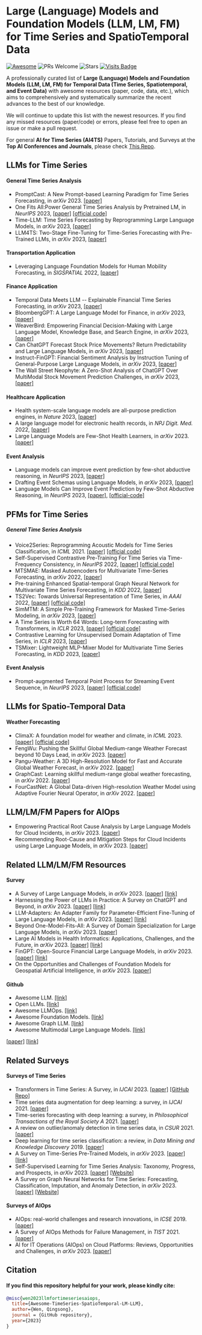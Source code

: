 # Large (Language) Models and Foundation Models (LLM, LM, FM) for Time Series and SpatioTemporal Data


[![Awesome](https://awesome.re/badge.svg)](https://awesome.re) 
![PRs Welcome](https://img.shields.io/badge/PRs-Welcome-green) 
![Stars](https://img.shields.io/github/stars/qingsongedu/Awesome-TimeSeries-AIOps-LM-LLM)
[![Visits Badge](https://badges.pufler.dev/visits/qingsongedu/Awesome-TimeSeries-AIOps-LM-LLM)](https://badges.pufler.dev/visits/qingsongedu/Awesome-TimeSeries-AIOps-LM-LLM)
<!-- ![Forks](https://img.shields.io/github/forks/qingsongedu/Awesome-TimeSeries-AIOps-LM-LLM) -->


A professionally curated list of **Large (Language) Models and Foundation Models (LLM, LM, FM) for Temporal Data (Time Series, Spatiotemporal, and Event Data)** with awesome resources (paper, code, data, etc.), which aims to comprehensively and systematically summarize the recent advances to the best of our knowledge.

We will continue to update this list with the newest resources. If you find any missed resources (paper/code) or errors, please feel free to open an issue or make a pull request.

For general **AI for Time Series (AI4TS)** Papers, Tutorials, and Surveys at the **Top AI Conferences and Journals**, please check [This Repo](https://github.com/qingsongedu/awesome-AI-for-time-series-papers). 



## LLMs for Time Series
#### General Time Series Analysis
* PromptCast: A New Prompt-based Learning Paradigm for Time Series Forecasting, in *arXiv* 2023. [\[paper\]](https://arxiv.org/abs/2210.08964)
* One Fits All:Power General Time Series Analysis by Pretrained LM, in *NeurIPS* 2023, [\[paper\]](https://arxiv.org/abs/2302.11939) [\[official code\]](https://github.com/DAMO-DI-ML/NeurIPS2023-One-Fits-All)
* Time-LLM: Time Series Forecasting by Reprogramming Large Language Models, in *arXiv* 2023, [\[paper\]](https://arxiv.org/abs/2310.01728)
* LLM4TS: Two-Stage Fine-Tuning for Time-Series Forecasting with Pre-Trained LLMs, in *arXiv* 2023, [\[paper\]](https://arxiv.org/abs/2308.08469)
#### Transportation Application
* Leveraging Language Foundation Models for Human Mobility Forecasting, in *SIGSPATIAL* 2022, [\[paper\]](https://arxiv.org/abs/2209.05479)
#### Finance Application
* Temporal Data Meets LLM -- Explainable Financial Time Series Forecasting, in *arXiv* 2023, [\[paper\]](https://arxiv.org/abs/2306.11025)
* BloombergGPT: A Large Language Model for Finance, in *arXiv* 2023, [\[paper\]](https://arxiv.org/abs/2303.17564)
* WeaverBird: Empowering Financial Decision-Making with Large Language Model, Knowledge Base, and Search Engine, in *arXiv* 2023, [\[paper\]](https://arxiv.org/abs/2308.05361)
* Can ChatGPT Forecast Stock Price Movements? Return Predictability and Large Language Models, in *arXiv* 2023, [\[paper\]](https://papers.ssrn.com/sol3/papers.cfm?abstract_id=4412788)
* Instruct-FinGPT: Financial Sentiment Analysis by Instruction Tuning of General-Purpose Large Language Models, in *arXiv* 2023, [\[paper\]](https://arxiv.org/abs/2306.12659)
* The Wall Street Neophyte: A Zero-Shot Analysis of ChatGPT Over MultiModal Stock Movement Prediction Challenges, in *arXiv* 2023, [\[paper\]](https://arxiv.org/abs/2304.05351)

#### Healthcare Application 
* Health system-scale language models are all-purpose prediction engines, in *Nature* 2023, [\[paper\]](https://www.nature.com/articles/s41586-023-06160-y)
* A large language model for electronic health records, in *NPJ Digit. Med.* 2022, [\[paper\]](https://www.nature.com/articles/s41746-022-00742-2)
* Large Language Models are Few-Shot Health Learners, in *arXiv* 2023. [\[paper\]](https://arxiv.org/abs/2305.15525)
#### Event Analysis
* Language models can improve event prediction by few-shot abductive reasoning, in *NeurIPS* 2023, [\[paper\]](https://arxiv.org/abs/2305.16646)
* Drafting Event Schemas using Language Models, in *arXiv* 2023, [\[paper\]](https://arxiv.org/abs/2305.14847)
* Language Models Can Improve Event Prediction by Few-Shot Abductive Reasoning, in *NeurIPS* 2023, [\[paper\]](https://arxiv.org/abs/2305.16646), [\[official-code\]](https://github.com/iLampard/ep_llm)



## PFMs for Time Series  
##### General Time Series Analysis
* Voice2Series: Reprogramming Acoustic Models for Time Series Classification, in *ICML* 2021. [\[paper\]](https://arxiv.org/abs/2106.09296) [\[official code\]](https://github.com/huckiyang/Voice2Series-Reprogramming)
* Self-Supervised Contrastive Pre-Training For Time Series via Time-Frequency Consistency, in *NeurIPS* 2022, [\[paper\]](https://arxiv.org/abs/2206.08496) [\[official code\]](https://github.com/mims-harvard/TFC-pretraining)
* MTSMAE: Masked Autoencoders for Multivariate Time-Series Forecasting, in *arXiv* 2022, [\[paper\]](https://arxiv.org/pdf/2210.02199.pdf)
* Pre-training Enhanced Spatial-temporal Graph Neural Network for Multivariate Time Series Forecasting, in *KDD* 2022, [\[paper\]](https://arxiv.org/abs/2206.09113)
* TS2Vec: Towards Universal Representation of Time Series, in *AAAI* 2022, [\[paper\]](https://arxiv.org/abs/2106.10466) [\[official code\]](https://github.com/yuezhihan/ts2vec)
* SimMTM: A Simple Pre-Training Framework for Masked Time-Series Modeling, in *arXiv* 2023, [\[paper\]](https://arxiv.org/abs/2302.00861)
* A Time Series is Worth 64 Words: Long-term Forecasting with Transformers, in *ICLR* 2023, [\[paper\]](https://arxiv.org/abs/2211.14730) [\[official code\]](https://github.com/yuqinie98/PatchTST)
* Contrastive Learning for Unsupervised Domain Adaptation of Time Series, in *ICLR* 2023, [\[paper\]](https://arxiv.org/abs/2206.06243)
* TSMixer: Lightweight MLP-Mixer Model for Multivariate Time Series Forecasting, in *KDD* 2023, [\[paper\]](https://arxiv.org/abs/2306.09364)
#### Event Analysis 
* Prompt-augmented Temporal Point Process for Streaming Event Sequence, in *NeurIPS* 2023, [\[paper\]](https://arxiv.org/pdf/2310.04993.pdf) [\[official code\]](https://github.com/yanyanSann/PromptTPP)

## LLMs for Spatio-Temporal Data
#### 



#### 

#### Weather Forecasting
* ClimaX: A foundation model for weather and climate, in *ICML* 2023. [\[paper\]](https://arxiv.org/abs/2301.10343) [\[official code\]](https://github.com/microsoft/ClimaX)
* FengWu: Pushing the Skillful Global Medium-range Weather Forecast beyond 10 Days Lead, in *arXiv* 2023. [\[paper\]](https://arxiv.org/abs/2304.02948)
* Pangu-Weather: A 3D High-Resolution Model for Fast and Accurate Global Weather Forecast, in *arXiv* 2022. [\[paper\]](https://arxiv.org/abs/2211.02556)
* GraphCast: Learning skillful medium-range global weather forecasting, in *arXiv* 2022. [\[paper\]](https://arxiv.org/abs/2212.12794)
* FourCastNet: A Global Data-driven High-resolution Weather Model using Adaptive Fourier Neural Operator, in *arXiv* 2022. [\[paper\]](https://arxiv.org/abs/2202.11214)
 

## LLM/LM/FM Papers for AIOps
* Empowering Practical Root Cause Analysis by Large Language Models for Cloud Incidents, in *arXiv* 2023. [\[paper\]](https://arxiv.org/abs/2305.15778)
* Recommending Root-Cause and Mitigation Steps for Cloud Incidents using Large Language Models, in *arXiv* 2023. [\[paper\]](https://arxiv.org/abs/2301.03797)


## Related LLM/LM/FM Resources
#### Survey
* A Survey of Large Language Models, in *arXiv* 2023. [\[paper\]](https://arxiv.org/abs/2303.18223) [\[link\]](https://github.com/RUCAIBox/LLMSurvey)
* Harnessing the Power of LLMs in Practice: A Survey on ChatGPT and Beyond, in *arXiv* 2023. [\[paper\]](https://arxiv.org/abs/2304.13712) [\[link\]](https://github.com/Mooler0410/LLMsPracticalGuide)  
* LLM-Adapters: An Adapter Family for Parameter-Efficient Fine-Tuning of Large Language Models, in *arXiv* 2023. [\[paper\]](https://arxiv.org/abs/2304.01933) [\[link\]](https://github.com/AGI-Edgerunners/LLM-Adapters)
* Beyond One-Model-Fits-All: A Survey of Domain Specialization for Large Language Models, in *arXiv* 2023. [\[paper\]](https://arxiv.org/abs/2305.18703)
* Large AI Models in Health Informatics: Applications, Challenges, and the Future, in *arXiv* 2023. [\[paper\]](https://arxiv.org/abs/2303.11568) [\[link\]](https://github.com/Jianing-Qiu/Awesome-Healthcare-Foundation-Models)
* FinGPT: Open-Source Financial Large Language Models, in *arXiv* 2023. [\[paper\]](https://arxiv.org/abs/2306.06031) [\[link\]](https://github.com/AI4Finance-Foundation/FinGPT) 
* On the Opportunities and Challenges of Foundation Models for Geospatial Artificial Intelligence, in *arXiv* 2023. [\[paper\]](https://arxiv.org/abs/2304.06798)

#### Github
* Awesome LLM. [\[link\]](https://github.com/Hannibal046/Awesome-LLM)
* Open LLMs. [\[link\]](https://github.com/eugeneyan/open-llms)
* Awesome LLMOps. [\[link\]](https://github.com/tensorchord/Awesome-LLMOps)
* Awesome Foundation Models. [\[link\]](https://github.com/uncbiag/Awesome-Foundation-Models)
* Awesome Graph LLM. [\[link\]](https://github.com/XiaoxinHe/Awesome-Graph-LLM)
* Awesome Multimodal Large Language Models. [\[link\]](https://github.com/BradyFU/Awesome-Multimodal-Large-Language-Models)

[\[paper\]]() [\[link\]]()
## Related Surveys
#### Surveys of Time Series
* Transformers in Time Series: A Survey, in *IJCAI* 2023. [\[paper\]](https://arxiv.org/abs/2202.07125) [\[GitHub Repo\]](https://github.com/qingsongedu/time-series-transformers-review)
* Time series data augmentation for deep learning: a survey, in *IJCAI* 2021. [\[paper\]](https://arxiv.org/abs/2002.12478)
* Time-series forecasting with deep learning: a survey, in *Philosophical Transactions of the Royal Society A* 2021. [\[paper\]](https://royalsocietypublishing.org/doi/full/10.1098/rsta.2020.0209)
* A review on outlier/anomaly detection in time series data, in *CSUR* 2021. [\[paper\]](https://arxiv.org/abs/2002.04236)
* Deep learning for time series classification: a review, in *Data Mining and Knowledge Discovery* 2019. [\[paper\]](https://link.springer.com/article/10.1007/s10618-019-00619-1?sap-outbound-id=11FC28E054C1A9EB6F54F987D4B526A6EE3495FD&mkt-key=005056A5C6311EE999A3A1E864CDA986)
* A Survey on Time-Series Pre-Trained Models, in *arXiv* 2023. [\[paper\]](https://arxiv.org/abs/2305.10716) [\[link\]](https://github.com/qianlima-lab/time-series-ptms)
* Self-Supervised Learning for Time Series Analysis: Taxonomy, Progress, and Prospects, in *arXiv* 2023. [\[paper\]](https://arxiv.org/abs/2306.10125) [\[Website\]](https://github.com/qingsongedu/Awesome-SSL4TS)
* A Survey on Graph Neural Networks for Time Series: Forecasting, Classification, Imputation, and Anomaly Detection, in *arXiv* 2023. [\[paper\]](https://arxiv.org/abs/2307.03759) [\[Website\]](https://github.com/KimMeen/Awesome-GNN4TS)

#### Surveys of AIOps
* AIOps: real-world challenges and research innovations, in *ICSE* 2019. [\[paper\]](https://web.eecs.umich.edu/~ryanph/paper/aiops-icse19-briefing.pdf)
* A Survey of AIOps Methods for Failure Management, in *TIST* 2021. [\[paper\]](https://jorge-cardoso.github.io/publications/Papers/JA-2021-025-Survey_AIOps_Methods_for_Failure_Management.pdf)
* AI for IT Operations (AIOps) on Cloud Platforms: Reviews, Opportunities and Challenges, in *arXiv* 2023. [\[paper\]](https://arxiv.org/abs/2304.04661)

## Citation
#### If you find this repository helpful for your work, please kindly cite:

```bibtex
@misc{wen2023llmfortimeseriesaiops,
  title={Awesome-TimeSeries-SpatioTemporal-LM-LLM},
  author={Wen, Qingsong},
  journal = {GitHub repository},
  year={2023}
}
```



